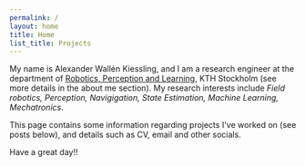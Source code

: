 ```yaml
---
permalink: /
layout: home
title: Home
list_title: Projects
---
```


My name is Alexander Wallén Kiessling, and I am a research engineer at the department of [Robotics, Perception and Learning](https://www.kth.se/is/rpl), KTH Stockholm (see more details in the about me section). My research interests include *Field robotics, Perception, Navigigation, State Estimation, Machine Learning, Mechatronics*.

This page contains some information regarding projects I've worked on (see posts below), and details such as CV, email and other socials.

Have a great day!!

[gh-site]: https://pages.github.com/
[minima]: https://github.com/jekyll/minima/tree/2.5-stable
[jk]: https://jekyllrb.com/
[gh]: https://help.github.com/en/github/working-with-github-pages
[issue]: https://github.com/jsanz/gh-pages-minima-starter/issues/new/choose
[contact]: https://jorgesanz.net/contact/
